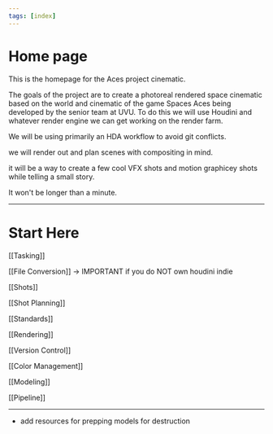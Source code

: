 ```yaml
---
tags: [index]
---
```



# Home page


This is the homepage for the Aces project cinematic.

The goals of the project are to create a photoreal rendered space cinematic based on the world and cinematic of the game Spaces Aces being developed by the senior team at UVU. To do this we will use Houdini and whatever render engine we can get working on the render farm.

We will be using primarily an HDA workflow to avoid git conflicts.

we will render out and plan scenes with compositing in mind.

it will be a way to create a few cool VFX shots and motion graphicey shots while telling a small story.

It won't be longer than a minute.

---

# Start Here

[[Tasking]]

[[File Conversion]] -> IMPORTANT if you do NOT own houdini indie

[[Shots]]

[[Shot Planning]]

[[Standards]]

[[Rendering]]

[[Version Control]]

[[Color Management]]

[[Modeling]]

[[Pipeline]]

---


- add resources for prepping models for destruction

